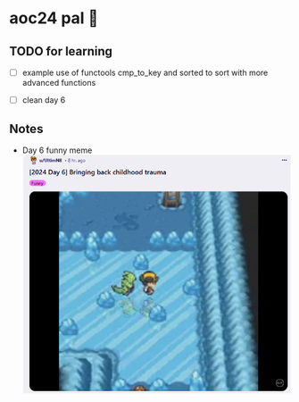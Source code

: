 # aoc24 pal 🙌

## TODO for learning

- [ ] example use of functools cmp_to_key and sorted to sort with more advanced functions
- [ ] clean day 6


## Notes

- Day 6 funny meme ![pokemen_meme](imgs/image.png)